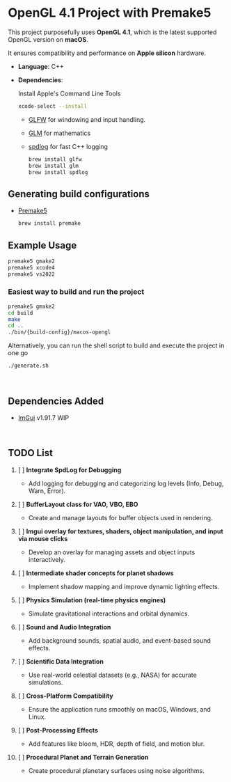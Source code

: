 # OpenGL 4.1 Project with Premake5

This project purposefully uses **OpenGL 4.1**, which is the latest supported OpenGL version on **macOS**.

It ensures compatibility and performance on **Apple silicon** hardware.
<br/>

- **Language**: C++
- **Dependencies**:
  <br/>

  Install Apple's Command Line Tools

  ```bash
  xcode-select --install
  ```

  - [GLFW](https://www.glfw.org/) for windowing and input handling.
  - [GLM](https://github.com/g-truc/glm) for mathematics
  - [spdlog](https://github.com/gabime/spdlog) for fast C++ logging

    ```bash
    brew install glfw
    brew install glm
    brew install spdlog
    ```

## **Generating build configurations**

- [Premake5](https://premake.github.io/)
  ```bash
  brew install premake
  ```

## Example Usage

```bash
premake5 gmake2
premake5 xcode4
premake5 vs2022
```

### Easiest way to build and run the project

```bash
premake5 gmake2
cd build
make
cd ..
./bin/{build-config}/macos-opengl
```

Alternatively, you can run the shell script to build and execute the project in one go

```bash
./generate.sh
```

  <br/>

## **Dependencies Added**

- [ImGui](https://github.com/ocornut/imgui/tree/docking) v1.91.7 WIP

<br/>

## **TODO List**

1. [ ] **Integrate SpdLog for Debugging**

   - Add logging for debugging and categorizing log levels (Info, Debug, Warn, Error).

2. [ ] **BufferLayout class for VAO, VBO, EBO**

   - Create and manage layouts for buffer objects used in rendering.

3. [ ] **Imgui overlay for textures, shaders, object manipulation, and input via mouse clicks**

   - Develop an overlay for managing assets and object inputs interactively.

4. [ ] **Intermediate shader concepts for planet shadows**

   - Implement shadow mapping and improve dynamic lighting effects.

5. [ ] **Physics Simulation (real-time physics engines)**

   - Simulate gravitational interactions and orbital dynamics.

6. [ ] **Sound and Audio Integration**

   - Add background sounds, spatial audio, and event-based sound effects.

7. [ ] **Scientific Data Integration**

   - Use real-world celestial datasets (e.g., NASA) for accurate simulations.

8. [ ] **Cross-Platform Compatibility**

   - Ensure the application runs smoothly on macOS, Windows, and Linux.

9. [ ] **Post-Processing Effects**

   - Add features like bloom, HDR, depth of field, and motion blur.

10. [ ] **Procedural Planet and Terrain Generation**
    - Create procedural planetary surfaces using noise algorithms.
